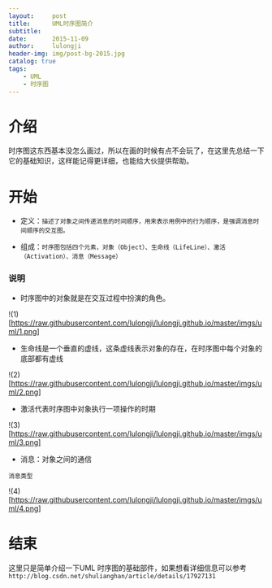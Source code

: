 ```yaml
---
layout:     post
title:      UML时序图简介
subtitle:  
date:       2015-11-09
author:     lulongji
header-img: img/post-bg-2015.jpg
catalog: true
tags:
	- UML
	- 时序图
---
```


# 介绍

时序图这东西基本没怎么画过，所以在画的时候有点不会玩了，在这里先总结一下它的基础知识，这样能记得更详细，也能给大伙提供帮助。

# 开始

- 定义：`描述了对象之间传递消息的时间顺序，用来表示用例中的行为顺序，是强调消息时间顺序的交互图。`

- 组成：`时序图包括四个元素，对象（Object）、生命线（LifeLine）、激活（Activation）、消息（Message）`

### 说明
- 时序图中的对象就是在交互过程中扮演的角色。

!(1)[https://raw.githubusercontent.com/lulongji/lulongji.github.io/master/imgs/uml/1.png]

- 生命线是一个垂直的虚线，这条虚线表示对象的存在，在时序图中每个对象的底部都有虚线

!(2)[https://raw.githubusercontent.com/lulongji/lulongji.github.io/master/imgs/uml/2.png]

- 激活代表时序图中对象执行一项操作的时期

!(3)[https://raw.githubusercontent.com/lulongji/lulongji.github.io/master/imgs/uml/3.png]

- 消息：对象之间的通信

`消息类型`

!(4)[https://raw.githubusercontent.com/lulongji/lulongji.github.io/master/imgs/uml/4.png]



# 结束

这里只是简单介绍一下UML 时序图的基础部件，如果想看详细信息可以参考`http://blog.csdn.net/shulianghan/article/details/17927131`

